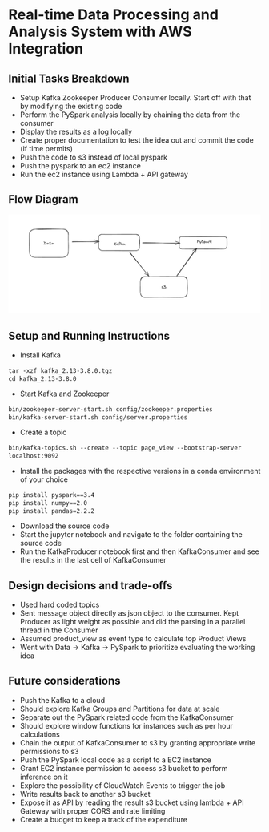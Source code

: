 # Real-time Data Processing and Analysis System with AWS Integration

## Initial Tasks Breakdown

- Setup Kafka Zookeeper Producer Consumer locally. Start off with that by modifying the existing code
- Perform the PySpark analysis locally by chaining the data from the consumer
- Display the results as a log locally
- Create proper documentation to test the idea out and commit the code
(if time permits)
- Push the code to s3 instead of local pyspark
- Push the pyspark to an ec2 instance
- Run the ec2 instance using Lambda + API gateway 

## Flow Diagram

![Architecture Diagram](https://github.com/ashwin-sp/TakeHome/blob/76a492850000365bc3b81b39f1579e458f517565/flow_diagram.png)

## Setup and Running Instructions

- Install Kafka 
```
tar -xzf kafka_2.13-3.8.0.tgz
cd kafka_2.13-3.8.0
```
- Start Kafka and Zookeeper
```
bin/zookeeper-server-start.sh config/zookeeper.properties
bin/kafka-server-start.sh config/server.properties
```
- Create a topic 
```
bin/kafka-topics.sh --create --topic page_view --bootstrap-server localhost:9092
```
- Install the packages with the respective versions in a conda environment of your choice
```
pip install pyspark==3.4
pip install numpy==2.0
pip install pandas=2.2.2
```
- Download the source code
- Start the jupyter notebook and navigate to the folder containing the source code
- Run the KafkaProducer notebook first and then KafkaConsumer and see the results in the last cell of KafkaConsumer

## Design decisions and trade-offs

- Used hard coded topics
- Sent message object directly as json object to the consumer. Kept Producer as light weight as possible and did the parsing in a parallel thread in the Consumer
- Assumed product_view as event type to calculate top Product Views 
- Went with Data -> Kafka -> PySpark to prioritize evaluating the working idea

## Future considerations

- Push the Kafka to a cloud
- Should explore Kafka Groups and Partitions for data at scale
- Separate out the PySpark related code from the KafkaConsumer
- Should explore window functions for instances such as per hour calculations 
- Chain the output of KafkaConsumer to s3 by granting appropriate write permissions to s3 
- Push the PySpark local code as a script to a EC2 instance 
- Grant EC2 instance permission to access s3 bucket to perform inference on it
- Explore the possibility of CloudWatch Events to trigger the job
- Write results back to another s3 bucket
- Expose it as API by reading the result s3 bucket using lambda + API Gateway with proper CORS and rate limiting
- Create a budget to keep a track of the expenditure 


